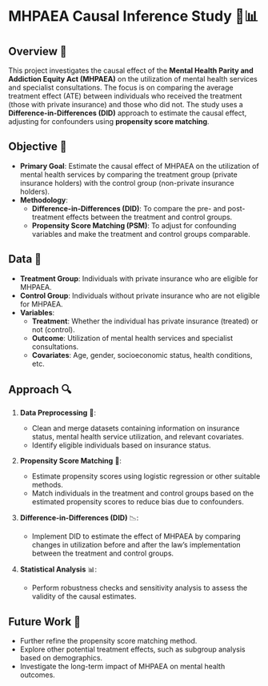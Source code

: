 # MHPAEA Causal Inference Study 🧠📊

## Overview 🌟
This project investigates the causal effect of the **Mental Health Parity and Addiction Equity Act (MHPAEA)** on the utilization of mental health services and specialist consultations. The focus is on comparing the average treatment effect (ATE) between individuals who received the treatment (those with private insurance) and those who did not. The study uses a **Difference-in-Differences (DID)** approach to estimate the causal effect, adjusting for confounders using **propensity score matching**.

## Objective 🎯
- **Primary Goal**: Estimate the causal effect of MHPAEA on the utilization of mental health services by comparing the treatment group (private insurance holders) with the control group (non-private insurance holders).
- **Methodology**: 
  - **Difference-in-Differences (DID)**: To compare the pre- and post-treatment effects between the treatment and control groups.
  - **Propensity Score Matching (PSM)**: To adjust for confounding variables and make the treatment and control groups comparable.

## Data 📑
- **Treatment Group**: Individuals with private insurance who are eligible for MHPAEA.
- **Control Group**: Individuals without private insurance who are not eligible for MHPAEA.
- **Variables**:
  - **Treatment**: Whether the individual has private insurance (treated) or not (control).
  - **Outcome**: Utilization of mental health services and specialist consultations.
  - **Covariates**: Age, gender, socioeconomic status, health conditions, etc.

## Approach 🔍
1. **Data Preprocessing** 🧹:
   - Clean and merge datasets containing information on insurance status, mental health service utilization, and relevant covariates.
   - Identify eligible individuals based on insurance status.

2. **Propensity Score Matching** 🔄:
   - Estimate propensity scores using logistic regression or other suitable methods.
   - Match individuals in the treatment and control groups based on the estimated propensity scores to reduce bias due to confounders.

3. **Difference-in-Differences (DID)** 📉:
   - Implement DID to estimate the effect of MHPAEA by comparing changes in utilization before and after the law’s implementation between the treatment and control groups.

4. **Statistical Analysis** 📊:
   - Perform robustness checks and sensitivity analysis to assess the validity of the causal estimates.

## Future Work 🚀
- Further refine the propensity score matching method.
- Explore other potential treatment effects, such as subgroup analysis based on demographics.
- Investigate the long-term impact of MHPAEA on mental health outcomes.
